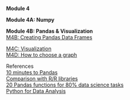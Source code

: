 <b>Module 4</b>  

<b>Module 4A: Numpy</b>  

<b>Module 4B: Pandas & Visualization</b>   
[M4B: Creating Pandas Data Frames](https://colab.research.google.com/drive/1v6olHp0JBgHLnx8GMXUBI7zDY90C-lKn)  

[M4C: Visualization](https://colab.research.google.com/drive/1U0oH-nq82mwVkvWmEZLym1PioT3JsYch#scrollTo=0CPaxl-50Cfn)    
[M4D: How to choose a graph](https://www.dropbox.com/scl/fi/mf1arerhqtush4iqefj0j/W2-1-Data-Visualization.pptx?rlkey=ktmj626cmjexpdp9bmaz06p2h&dl=0)  

References  
[10 minutes to Pandas](https://pandas.pydata.org/docs/user_guide/10min.html)  
[Comparison with R/R libraries](https://pandas.pydata.org/docs/getting_started/comparison/comparison_with_r.html)  
[20 Pandas functions for 80% data science tasks](https://www.kaggle.com/code/youssef19/20-pandas-functions-for-80-data-science-tasks?scriptVersionId=118961959)  
[Python for Data Analysis](https://wesmckinney.com/book/)  
